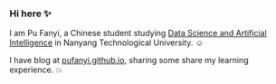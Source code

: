 ### Hi here :sparkles:

I am Pu Fanyi, a Chinese student studying [Data Science and Artificial Intelligence](https://www.ntu.edu.sg/education/undergraduate-programme/bachelor-of-science-in-data-science-artificial-intelligence) in Nanyang Technological University. :relaxed:

I have blog at [pufanyi.github.io](https://pufanyi.github.io), sharing some share my learning experience. :collision:
